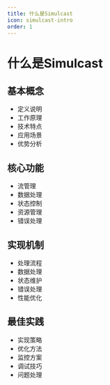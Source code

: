 ```yaml
---
title: 什么是Simulcast
icon: simulcast-intro
order: 1
---
```


# 什么是Simulcast

## 基本概念
- 定义说明
- 工作原理
- 技术特点
- 应用场景
- 优势分析

## 核心功能
- 流管理
- 数据处理
- 状态控制
- 资源管理
- 错误处理

## 实现机制
- 处理流程
- 数据处理
- 状态维护
- 错误处理
- 性能优化

## 最佳实践
- 实现策略
- 优化方法
- 监控方案
- 调试技巧
- 问题处理
